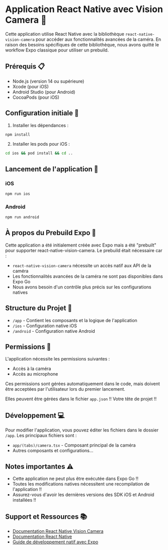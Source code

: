 # Application React Native avec Vision Camera 📸

Cette application utilise React Native avec la bibliothèque `react-native-vision-camera` pour accéder aux fonctionnalités avancées de la caméra. En raison des besoins spécifiques de cette bibliothèque, nous avons quitté le workflow Expo classique pour utiliser un prebuild.

## Prérequis 📋

- Node.js (version 14 ou supérieure)
- Xcode (pour iOS)
- Android Studio (pour Android)
- CocoaPods (pour iOS)

## Configuration initiale 🚀

1. Installer les dépendances :

```bash
npm install
```

2. Installer les pods pour iOS :

```bash
cd ios && pod install && cd ..
```

## Lancement de l'application 🎯

### iOS

```bash
npm run ios
```

### Android

```bash
npm run android
```

## À propos du Prebuild Expo 🔄

Cette application a été initialement créée avec Expo mais a été "prebuilt" pour supporter react-native-vision-camera. Le prebuild était nécessaire car :

- `react-native-vision-camera` nécessite un accès natif aux API de la caméra
- Les fonctionnalités avancées de la caméra ne sont pas disponibles dans Expo Go
- Nous avons besoin d'un contrôle plus précis sur les configurations natives

## Structure du Projet 📁

- `/app` - Contient les composants et la logique de l'application
- `/ios` - Configuration native iOS
- `/android` - Configuration native Android

## Permissions 🔐

L'application nécessite les permissions suivantes :

- Accès à la caméra
- Accès au microphone

Ces permissions sont gérées automatiquement dans le code, mais doivent être acceptées par l'utilisateur lors du premier lancement.

Elles peuvent être gérées dans le fichier `app.json` !! Votre tête de projet !!

## Développement 💻

Pour modifier l'application, vous pouvez éditer les fichiers dans le dossier `/app`. Les principaux fichiers sont :

- `app/(tabs)/camera.tsx` - Composant principal de la caméra
- Autres composants et configurations...

## Notes importantes ⚠️

- Cette application ne peut plus être exécutée dans Expo Go !!
- Toutes les modifications natives nécessitent une recompilation de l'application !!
- Assurez-vous d'avoir les dernières versions des SDK iOS et Android installées !!

## Support et Ressources 📚

- [Documentation React Native Vision Camera](https://mrousavy.com/react-native-vision-camera/)
- [Documentation React Native](https://reactnative.dev/)
- [Guide de développement natif avec Expo](https://docs.expo.dev/workflow/customizing/)
